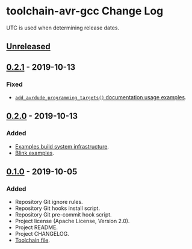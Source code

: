 # toolchain-avr-gcc Change Log
UTC is used when determining release dates.

## [Unreleased](https://github.com/apcountryman/toolchain-avr-gcc/compare/master...develop)

## [0.2.1](https://github.com/apcountryman/toolchain-avr-gcc/compare/0.2.0...0.2.1) - 2019-10-13
### Fixed
- [`add_avrdude_programming_targets()` documentation usage examples](https://github.com/apcountryman/toolchain-avr-gcc/issues/11).

## [0.2.0](https://github.com/apcountryman/toolchain-avr-gcc/compare/0.1.0...0.2.0) - 2019-10-13
### Added
- [Examples build system infrastructure](https://github.com/apcountryman/toolchain-avr-gcc/issues/5).
- [Blink examples](https://github.com/apcountryman/toolchain-avr-gcc/issues/6).

## [0.1.0](https://github.com/apcountryman/toolchain-avr-gcc/compare/7f91b3063d4e921bbb756794eebf4f422cee1cac...0.1.0) - 2019-10-05
### Added
- Repository Git ignore rules.
- Repository Git hooks install script.
- Repository Git pre-commit hook script.
- Project license (Apache License, Version 2.0).
- Project README.
- Project CHANGELOG.
- [Toolchain file](https://github.com/apcountryman/toolchain-avr-gcc/issues/1).
